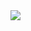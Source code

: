 <img src="https://fustyles.github.io/webduino/LinkIt7697/test_myBlocksFlydownImage_202208/img/fuFieldImageBlocks.png">
